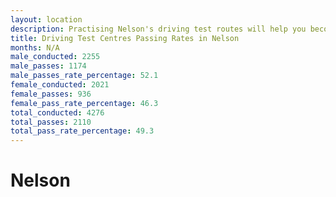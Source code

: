 ```yaml
---
layout: location
description: Practising Nelson's driving test routes will help you become more confident in your gear-changing abilities.
title: Driving Test Centres Passing Rates in Nelson
months: N/A
male_conducted: 2255
male_passes: 1174
male_passes_rate_percentage: 52.1
female_conducted: 2021
female_passes: 936
female_pass_rate_percentage: 46.3
total_conducted: 4276
total_passes: 2110
total_pass_rate_percentage: 49.3
---
```


# Nelson
